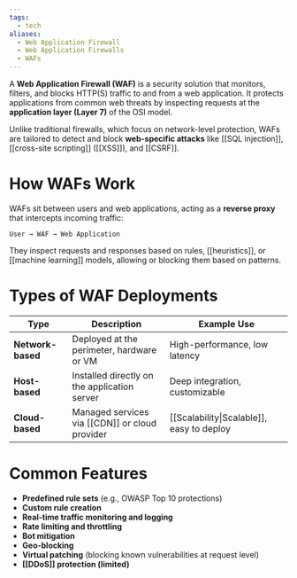 ```yaml
---
tags:
  - tech
aliases:
  - Web Application Firewall
  - Web Application Firewalls
  - WAFs
---
```

A **Web Application Firewall (WAF)** is a security solution that monitors, filters, and blocks HTTP(S) traffic to and from a web application.
It protects applications from common web threats by inspecting requests at the **application layer (Layer 7)** of the OSI model.

Unlike traditional firewalls, which focus on network-level protection, WAFs are tailored to detect and block **web-specific attacks** like [[SQL injection]], [[cross-site scripting]] ([[XSS]]), and [[CSRF]].
# How WAFs Work
WAFs sit between users and web applications, acting as a **reverse proxy** that intercepts incoming traffic:
```text
User → WAF → Web Application
```
They inspect requests and responses based on rules, [[heuristics]], or [[machine learning]] models, allowing or blocking them based on patterns.
# Types of WAF Deployments
|Type|Description|Example Use|
|---|---|---|
|**Network-based**|Deployed at the perimeter, hardware or VM|High-performance, low latency|
|**Host-based**|Installed directly on the application server|Deep integration, customizable|
|**Cloud-based**|Managed services via [[CDN]] or cloud provider|[[Scalability\|Scalable]], easy to deploy|
# Common Features
- **Predefined rule sets** (e.g., OWASP Top 10 protections)
- **Custom rule creation**
- **Real-time traffic monitoring and logging**
- **Rate limiting and throttling**
- **Bot mitigation**
- **Geo-blocking**
- **Virtual patching** (blocking known vulnerabilities at request level)
- **[[DDoS]] protection (limited)**
